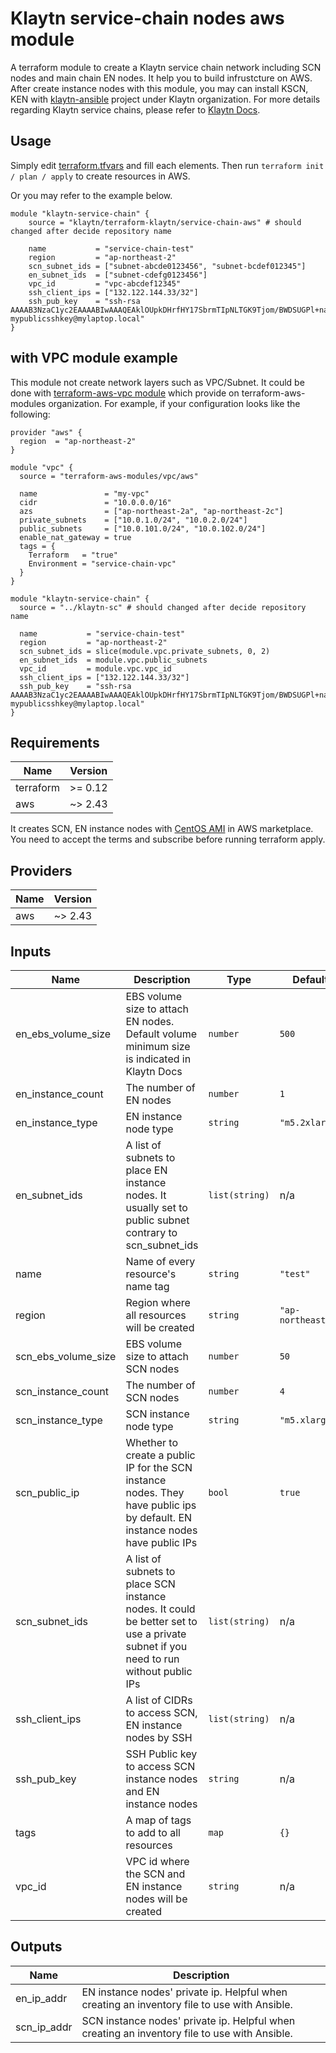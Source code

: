 # Klaytn service-chain nodes aws module

A terraform module to create a Klaytn service chain network including SCN nodes and main chain EN nodes. It help you to build infrustcture on AWS. After create instance nodes with this module, you may can install KSCN, KEN with [klaytn-ansible](https://github.com/klaytn/klaytn-ansible) project under Klaytn organization. For more details regarding Klaytn service chains, please refer to [Klaytn Docs](https://docs.klaytn.com/node/service-chain).

## Usage
Simply edit [terraform.tfvars](https://github.com/klaytn/klaytn-terraform/blob/master/serivce-chain-aws/terraform.tfvars) and fill each elements. Then run `terraform init / plan / apply` to create resources in AWS.

Or you may refer to the example below.
```
module "klaytn-service-chain" {
    source = "klaytn/terraform-klaytn/service-chain-aws" # should changed after decide repository name

    name           = "service-chain-test"
    region         = "ap-northeast-2"
    scn_subnet_ids = ["subnet-abcde0123456", "subnet-bcdef012345"]
    en_subnet_ids  = ["subnet-cdefg0123456"]
    vpc_id         = "vpc-abcdef12345"
    ssh_client_ips = ["132.122.144.33/32"]
    ssh_pub_key    = "ssh-rsa AAAAB3NzaC1yc2EAAAABIwAAAQEAklOUpkDHrfHY17SbrmTIpNLTGK9Tjom/BWDSUGPl+nafzlHDTYW7hdI4yZ5ew18JH4JW9jbhUFrviQzM7xlELEVf4h9lFX5QVkbPppSwg0cda3Pbv7kOdJ/MTyBlWXFCR+HAo3FXRitBqxiX1nKhXpHAZsMciLq8V6RjsNAQwdsdMFvSlVK/7XAt3FaoJoAsncM1Q9x5+3V0Ww68/eIFmb1zuUFljQJKprrX88XypNDvjYNby6vw/Pb0rwert/EnmZ+AW4OZPnTPI89ZPmVMLuayrD2cE86Z/il8b+gw3r3+1nKatmIkjn2so1d01QraTlMqVSsbxNrRFi9wrf+M7Q== mypublicsshkey@mylaptop.local"
}
```

## with VPC module example
This module not create network layers such as VPC/Subnet. It could be done with [terraform-aws-vpc module](https://github.com/terraform-aws-modules/terraform-aws-vpc.git) which provide on terraform-aws-modules organization. For example, if your configuration looks like the following:
```
provider "aws" {
  region  = "ap-northeast-2"
}

module "vpc" {
  source = "terraform-aws-modules/vpc/aws"

  name               = "my-vpc"
  cidr               = "10.0.0.0/16"
  azs                = ["ap-northeast-2a", "ap-northeast-2c"]
  private_subnets    = ["10.0.1.0/24", "10.0.2.0/24"]
  public_subnets     = ["10.0.101.0/24", "10.0.102.0/24"]
  enable_nat_gateway = true
  tags = {
    Terraform   = "true"
    Environment = "service-chain-vpc"
  }
}

module "klaytn-service-chain" {
  source = "../klaytn-sc" # should changed after decide repository name

  name           = "service-chain-test"
  region         = "ap-northeast-2"
  scn_subnet_ids = slice(module.vpc.private_subnets, 0, 2)
  en_subnet_ids  = module.vpc.public_subnets
  vpc_id         = module.vpc.vpc_id
  ssh_client_ips = ["132.122.144.33/32"]
  ssh_pub_key    = "ssh-rsa AAAAB3NzaC1yc2EAAAABIwAAAQEAklOUpkDHrfHY17SbrmTIpNLTGK9Tjom/BWDSUGPl+nafzlHDTYW7hdI4yZ5ew18JH4JW9jbhUFrviQzM7xlELEVf4h9lFX5QVkbPppSwg0cda3Pbv7kOdJ/MTyBlWXFCR+HAo3FXRitBqxiX1nKhXpHAZsMciLq8V6RjsNAQwdsdMFvSlVK/7XAt3FaoJoAsncM1Q9x5+3V0Ww68/eIFmb1zuUFljQJKprrX88XypNDvjYNby6vw/Pb0rwert/EnmZ+AW4OZPnTPI89ZPmVMLuayrD2cE86Z/il8b+gw3r3+1nKatmIkjn2so1d01QraTlMqVSsbxNrRFi9wrf+M7Q== mypublicsshkey@mylaptop.local"
}
```

## Requirements

| Name | Version |
|------|---------|
| terraform | >= 0.12 |
| aws | ~> 2.43 |

It creates SCN, EN instance nodes with [CentOS AMI](https://aws.amazon.com/marketplace/pp/Centosorg-CentOS-7-x8664-with-Updates-HVM/B00O7WM7QW#pdp-usage) in AWS marketplace. You need to accept the terms and subscribe before running terraform apply.

## Providers

| Name | Version |
|------|---------|
| aws | ~> 2.43 |

## Inputs

| Name | Description | Type | Default | Required |
|------|-------------|------|---------|:--------:|
| en\_ebs\_volume\_size | EBS volume size to attach EN nodes. Default volume minimum size is indicated in Klaytn Docs | `number` | `500` | no |
| en\_instance\_count | The number of EN nodes | `number` | `1` | no |
| en\_instance\_type | EN instance node type | `string` | `"m5.2xlarge"` | no |
| en\_subnet\_ids | A list of subnets to place EN instance nodes. It usually set to public subnet contrary to scn\_subnet\_ids | `list(string)` | n/a | yes |
| name | Name of every resource's name tag | `string` | `"test"` | no |
| region | Region where all resources will be created | `string` | `"ap-northeast-2"` | no |
| scn\_ebs\_volume\_size | EBS volume size to attach SCN nodes | `number` | `50` | no |
| scn\_instance\_count | The number of SCN nodes | `number` | `4` | no |
| scn\_instance\_type | SCN instance node type | `string` | `"m5.xlarge"` | no |
| scn\_public\_ip | Whether to create a public IP for the SCN instance nodes. They have public ips by default. EN instance nodes have public IPs | `bool` | `true` | no |
| scn\_subnet\_ids | A list of subnets to place SCN instance nodes. It could be better set to use a private subnet if you need to run without public IPs | `list(string)` | n/a | yes |
| ssh\_client\_ips | A list of CIDRs to access SCN, EN instance nodes by SSH | `list(string)` | n/a | yes |
| ssh\_pub\_key | SSH Public key to access SCN instance nodes and EN instance nodes | `string` | n/a | yes |
| tags | A map of tags to add to all resources | `map` | `{}` | no |
| vpc\_id | VPC id where the SCN and EN instance nodes will be created | `string` | n/a | yes |

## Outputs

| Name | Description |
|------|-------------|
| en\_ip\_addr | EN instance nodes' private ip. Helpful when creating an inventory file to use with Ansible. |
| scn\_ip\_addr | SCN instance nodes' private ip. Helpful when creating an inventory file to use with Ansible. |
